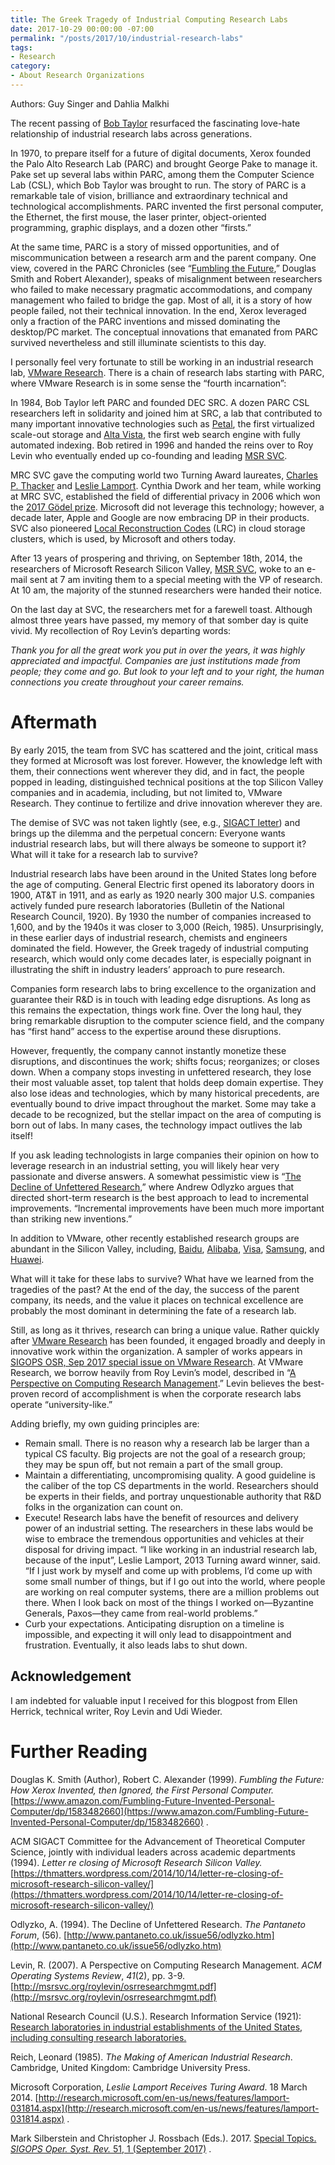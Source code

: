 ```yaml
---
title: The Greek Tragedy of Industrial Computing Research Labs
date: 2017-10-29 00:00:00 -07:00
permalink: "/posts/2017/10/industrial-research-labs"
tags:
- Research
category:
- About Research Organizations 
---
```


Authors: Guy Singer and Dahlia Malkhi

The recent passing of  [Bob Taylor](https://www.nytimes.com/2017/04/14/technology/robert-taylor-innovator-who-shaped-modern-computing-dies-at-85.html?_r=0)  resurfaced the fascinating love-hate relationship of industrial research labs across generations.

In 1970, to prepare itself for a future of digital documents, Xerox founded the Palo Alto Research Lab (PARC) and brought George Pake to manage it. Pake set up several labs within PARC, among them the Computer Science Lab (CSL), which Bob Taylor was brought to run. The story of PARC is a remarkable tale of vision, brilliance and extraordinary technical and technological accomplishments. PARC invented the first personal computer, the Ethernet, the first mouse, the laser printer, object-oriented programming, graphic displays, and a dozen other “firsts.”

At the same time, PARC is a story of missed opportunities, and of miscommunication between a research arm and the parent company. One view, covered in the PARC Chronicles (see “[Fumbling the Future](https://www.amazon.com/Fumbling-Future-Invented-Personal-Computer/dp/1583482660),” Douglas Smith and Robert Alexander), speaks of misalignment between researchers who failed to make necessary pragmatic accommodations, and company management who failed to bridge the gap. Most of all, it is a story of how people failed, not their technical innovation. In the end, Xerox leveraged only a fraction of the PARC inventions and missed dominating the desktop/PC market. The conceptual innovations that emanated from PARC survived nevertheless and still illuminate scientists to this day.

I personally feel very fortunate to still be working in an industrial research lab,  [VMware Research](https://research.vmware.com/). There is a chain of research labs starting with PARC, where VMware Research is in some sense the “fourth incarnation”:

In 1984, Bob Taylor left PARC and founded DEC SRC. A dozen PARC CSL researchers left in solidarity and joined him at SRC, a lab that contributed to many important innovative technologies such as  [Petal](http://citeseerx.ist.psu.edu/viewdoc/download?doi=10.1.1.44.1058&rep=rep1&type=pdf), the first virtualized scale-out storage and  [Alta Vista](https://en.wikipedia.org/wiki/AltaVista), the first web search engine with fully automated indexing. Bob retired in 1996 and handed the reins over to Roy Levin who eventually ended up co-founding and leading  [MSR SVC](http://msrsvc.org/).

MRC SVC gave the computing world two Turning Award laureates,  [Charles P. Thacker](http://amturing.acm.org/award_winners/thacker_1336106.cfm)  and  [Leslie Lamport](http://amturing.acm.org/award_winners/lamport_1205376.cfm). Cynthia Dwork and her team, while working at MRC SVC, established the field of differential privacy in 2006 which won the  [2017 Gödel prize](https://www.eatcs.org/index.php/component/content/article/1-news/2450-2017-godel-prize). Microsoft did not leverage this technology; however, a decade later, Apple and Google are now embracing DP in their products. SVC also pioneered  [Local Reconstruction Codes](https://www.microsoft.com/en-us/research/blog/the-code-that-no-one-in-the-cloud-can-live-without/)  (LRC) in cloud storage clusters, which is used, by Microsoft and others today.

After 13 years of prospering and thriving, on September 18th, 2014, the researchers of Microsoft Research Silicon Valley,  [MSR SVC](http://msrsvc.org/), woke to an e-mail sent at 7 am inviting them to a special meeting with the VP of research. At 10 am, the majority of the stunned researchers were handed their notice.

On the last day at SVC, the researchers met for a farewell toast. Although almost three years have passed, my memory of that somber day is quite vivid. My recollection of Roy Levin’s departing words:

_Thank you for all the great work you put in over the years, it was highly appreciated and impactful. Companies are just institutions made from people; they come and go. But look to your left and to your right, the human connections you create throughout your career remains._

# Aftermath

By early 2015, the team from SVC has scattered and the joint, critical mass they formed at Microsoft was lost forever. However, the knowledge left with them, their connections went wherever they did, and in fact, the people popped in leading, distinguished technical positions at the top Silicon Valley companies and in academia, including, but not limited to, VMware Research. They continue to fertilize and drive innovation wherever they are.

The demise of SVC was not taken lightly (see, e.g.,  [SIGACT letter](https://thmatters.wordpress.com/2014/10/14/letter-re-closing-of-microsoft-research-silicon-valley/)) and brings up the dilemma and the perpetual concern: Everyone wants industrial research labs, but will there always be someone to support it? What will it take for a research lab to survive?

Industrial research labs have been around in the United States long before the age of computing. General Electric first opened its laboratory doors in 1900, AT&T in 1911, and as early as 1920 nearly 300 major U.S. companies actively funded pure research laboratories (Bulletin of the National Research Council, 1920). By 1930 the number of companies increased to 1,600, and by the 1940s it was closer to 3,000 (Reich, 1985). Unsurprisingly, in these earlier days of industrial research, chemists and engineers dominated the field. However, the Greek tragedy of industrial computing research, which would only come decades later, is especially poignant in illustrating the shift in industry leaders’ approach to pure research.

Companies form research labs to bring excellence to the organization and guarantee their R&D is in touch with leading edge disruptions. As long as this remains the expectation, things work fine. Over the long haul, they bring remarkable disruption to the computer science field, and the company has “first hand” access to the expertise around these disruptions.

However, frequently, the company cannot instantly monetize these disruptions, and discontinues the work; shifts focus; reorganizes; or closes down. When a company stops investing in unfettered research, they lose their most valuable asset, top talent that holds deep domain expertise. They also lose ideas and technologies, which by many historical precedents, are eventually bound to drive impact throughout the market. Some may take a decade to be recognized, but the stellar impact on the area of computing is born out of labs. In many cases, the technology impact outlives the lab itself!

If you ask leading technologists in large companies their opinion on how to leverage research in an industrial setting, you will likely hear very passionate and diverse answers. A somewhat pessimistic view is “[The Decline of Unfettered Research](http://www.pantaneto.co.uk/issue56/odlyzko.htm),” where Andrew Odlyzko argues that directed short-term research is the best approach to lead to incremental improvements. “Incremental improvements have been much more important than striking new inventions.”

In addition to VMware, other recently established research groups are abundant in the Silicon Valley, including,  [Baidu](http://research.baidu.com/),  [Alibaba](http://www.missqt.com/alibaba-cloud-appoints-dr-zhou-jingren-as-chief-scientist-leading-leading-big-data-and-artificial-intelligence-research-at-alibaba-idst/),  [Visa](http://research.visa.com/), [Samsung](http://www.sra.samsung.com/), and  [Huawei](http://innovationresearch.huawei.com/IPD/hirp/portal/index.html).

What will it take for these labs to survive? What have we learned from the tragedies of the past? At the end of the day, the success of the parent company, its needs, and the value it places on technical excellence are probably the most dominant in determining the fate of a research lab.

Still, as long as it thrives, research can bring a unique value. Rather quickly after  [VMware Research](https://research.vmware.com/) has been founded, it engaged broadly and deeply in innovative work within the organization. A sampler of works appears in [SIGOPS OSR, Sep 2017 special issue on VMware Research](https://dl.acm.org/citation.cfm?id=3139645&CFID=1000742815&CFTOKEN=72988258). At VMware Research, we borrow heavily from Roy Levin’s model, described in “[A Perspective on Computing Research Management](http://msrsvc.org/roylevin/osrresearchmgmt.pdf).” Levin believes the best-proven record of accomplishment is when the corporate research labs operate “university-like.”

Adding briefly, my own guiding principles are:

-   Remain small. There is no reason why a research lab be larger than a typical CS faculty. Big projects are not the goal of a research group; they may be spun off, but not remain a part of the small group.
-   Maintain a differentiating, uncompromising quality. A good guideline is the caliber of the top CS departments in the world. Researchers should be experts in their fields, and portray unquestionable authority that R&D folks in the organization can count on.
-   Execute! Research labs have the benefit of resources and delivery power of an industrial setting. The researchers in these labs would be wise to embrace the tremendous opportunities and vehicles at their disposal for driving impact. “I like working in an industrial research lab, because of the input”, Leslie Lamport, 2013 Turning award winner, said. “If I just work by myself and come up with problems, I’d come up with some small number of things, but if I go out into the world, where people are working on real computer systems, there are a million problems out there. When I look back on most of the things I worked on—Byzantine Generals, Paxos—they came from real-world problems.”
-   Curb your expectations. Anticipating disruption on a timeline is impossible, and expecting it will only lead to disappointment and frustration. Eventually, it also leads labs to shut down.

## Acknowledgement

I am indebted for valuable input I received for this blogpost from Ellen Herrick, technical writer, Roy Levin and Udi Wieder.

# Further Reading

Douglas K. Smith (Author), Robert C. Alexander (1999).  _Fumbling the Future: How Xerox Invented, then Ignored, the First Personal Computer._  [https://www.amazon.com/Fumbling-Future-Invented-Personal-Computer/dp/1583482660](https://www.amazon.com/Fumbling-Future-Invented-Personal-Computer/dp/1583482660)  .

ACM SIGACT Committee for the Advancement of Theoretical Computer Science, jointly with individual leaders across academic departments (1994).  _Letter re closing of Microsoft Research Silicon Valley._  [https://thmatters.wordpress.com/2014/10/14/letter-re-closing-of-microsoft-research-silicon-valley/](https://thmatters.wordpress.com/2014/10/14/letter-re-closing-of-microsoft-research-silicon-valley/)

Odlyzko, A. (1994). The Decline of Unfettered Research. _The Pantaneto Forum_, (56).  [http://www.pantaneto.co.uk/issue56/odlyzko.htm](http://www.pantaneto.co.uk/issue56/odlyzko.htm)

Levin, R. (2007). A Perspective on Computing Research Management.  _ACM Operating Systems Review_,  _41_(2), pp. 3-9.  [http://msrsvc.org/roylevin/osrresearchmgmt.pdf](http://msrsvc.org/roylevin/osrresearchmgmt.pdf)

National Research Council (U.S.). Research Information Service (1921):  [Research laboratories in industrial establishments of the United States, including consulting research laboratories.](https://catalog.hathitrust.org/Record/002092114)

Reich, Leonard (1985).  _The Making of American Industrial Research_. Cambridge, United Kingdom: Cambridge University Press.

Microsoft Corporation,  _Leslie Lamport Receives Turing Award_. 18 March 2014.  [http://research.microsoft.com/en-us/news/features/lamport-031814.aspx](http://research.microsoft.com/en-us/news/features/lamport-031814.aspx)  .

Mark Silberstein and Christopher J. Rossbach (Eds.). 2017.  [Special Topics.  _SIGOPS Oper. Syst. Rev._  51, 1 (September 2017)](https://dl.acm.org/citation.cfm?id=3139645&CFID=1000742815&CFTOKEN=7298825) .
